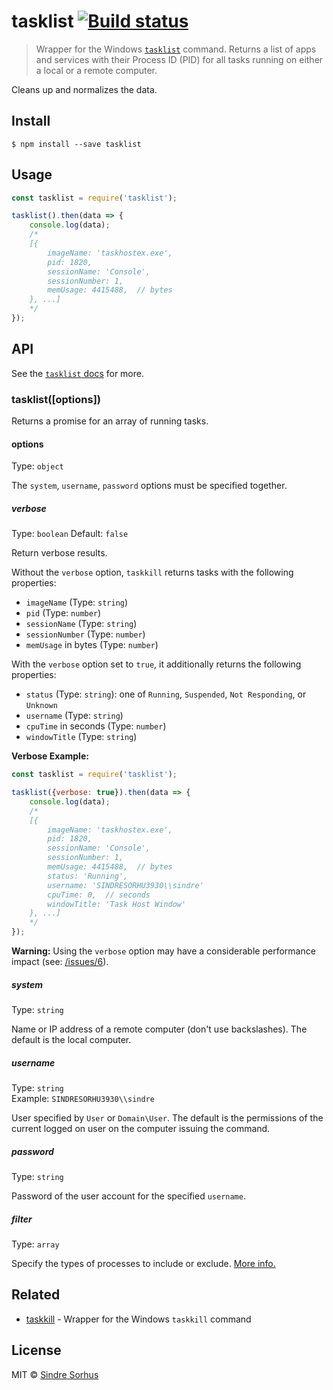 # tasklist [![Build status](https://ci.appveyor.com/api/projects/status/5yav2915fx0f3d0n/branch/master?svg=true)](https://ci.appveyor.com/project/sindresorhus/tasklist/branch/master)

> Wrapper for the Windows [`tasklist`](https://technet.microsoft.com/en-us/library/bb491010.aspx) command. Returns a list of apps and services with their Process ID (PID) for all tasks running on either a local or a remote computer.

Cleans up and normalizes the data.


## Install

```
$ npm install --save tasklist
```


## Usage

```js
const tasklist = require('tasklist');

tasklist().then(data => {
	console.log(data);
	/*
	[{
		imageName: 'taskhostex.exe',
		pid: 1820,
		sessionName: 'Console',
		sessionNumber: 1,
		memUsage: 4415488,  // bytes
	}, ...]
	*/
});
```


## API

See the [`tasklist` docs](https://technet.microsoft.com/en-us/library/bb491010.aspx) for more.


### tasklist([options])

Returns a promise for an array of running tasks.

#### options

Type: `object`

The `system`, `username`, `password` options must be specified together.

##### verbose

Type: `boolean`
Default: `false`

Return verbose results.

Without the `verbose` option, `taskkill` returns tasks with the following properties:

- `imageName` (Type: `string`)
- `pid` (Type: `number`)
- `sessionName` (Type: `string`)
- `sessionNumber` (Type: `number`)
- `memUsage` in bytes (Type: `number`)

With the `verbose` option set to `true`, it additionally returns the following properties:

- `status` (Type: `string`): one of `Running`, `Suspended`, `Not Responding`, or `Unknown`
- `username` (Type: `string`)
- `cpuTime` in seconds (Type: `number`)
- `windowTitle` (Type: `string`)

**Verbose Example:**

```js
const tasklist = require('tasklist');

tasklist({verbose: true}).then(data => {
	console.log(data);
	/*
	[{
		imageName: 'taskhostex.exe',
		pid: 1820,
		sessionName: 'Console',
		sessionNumber: 1,
		memUsage: 4415488,  // bytes
		status: 'Running',
		username: 'SINDRESORHU3930\\sindre'
		cpuTime: 0,  // seconds
		windowTitle: 'Task Host Window'
	}, ...]
	*/
});
```

**Warning:** Using the `verbose` option may have a considerable performance impact (see: [/issues/6](https://github.com/sindresorhus/tasklist/issues/6)).

##### system

Type: `string`

Name or IP address of a remote computer (don't use backslashes). The default is the local computer.

##### username

Type: `string`<br>
Example: `SINDRESORHU3930\\sindre`

User specified by `User` or `Domain\User`. The default is the permissions of the current logged on user on the computer issuing the command.

##### password

Type: `string`

Password of the user account for the specified `username`.

##### filter

Type: `array`

Specify the types of processes to include or exclude. [More info.](https://technet.microsoft.com/en-us/library/bb491010.aspx)


## Related

- [taskkill](https://github.com/sindresorhus/taskkill) - Wrapper for the Windows `taskkill` command


## License

MIT © [Sindre Sorhus](http://sindresorhus.com)
